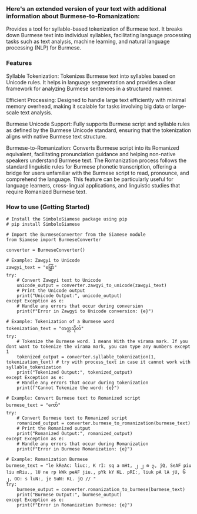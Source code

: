 ### Here's an extended version of your text with additional information about Burmese-to-Romanization:

Provides a tool for syllable-based tokenization of Burmese text. It breaks down Burmese text into individual syllables, facilitating language processing tasks such as text analysis, machine learning, and natural language processing (NLP) for Burmese.

### Features

Syllable Tokenization: Tokenizes Burmese text into syllables based on Unicode rules. It helps in language segmentation and provides a clear framework for analyzing Burmese sentences in a structured manner.

Efficient Processing: Designed to handle large text efficiently with minimal memory overhead, making it scalable for tasks involving big data or large-scale text analysis.

Burmese Unicode Support: Fully supports Burmese script and syllable rules as defined by the Burmese Unicode standard, ensuring that the tokenization aligns with native Burmese text structure.

Burmese-to-Romanization: Converts Burmese script into its Romanized equivalent, facilitating pronunciation guidance and helping non-native speakers understand Burmese text. The Romanization process follows the standard linguistic rules for Burmese phonetic transcription, offering a bridge for users unfamiliar with the Burmese script to read, pronounce, and comprehend the language. This feature can be particularly useful for language learners, cross-lingual applications, and linguistic studies that require Romanized Burmese text.

### How to use (Getting Started)

```
# Install the SimboloSiamese package using pip
# pip install SimboloSiamese

# Import the BurmeseConverter from the Siamese module
from Siamese import BurmeseConverter

converter = BurmeseConverter()

# Example: Zawgyi to Unicode
zawgyi_text = "ဖြွှော်"
try:
    # Convert Zawgyi text to Unicode
    unicode_output = converter.zawgyi_to_unicode(zawgyi_text)
    # Print the Unicode output
    print("Unicode Output:", unicode_output)
except Exception as e:
    # Handle any errors that occur during conversion
    print(f"Error in Zawgyi to Unicode conversion: {e}")

# Example: Tokenization of a Burmese word
tokenization_text = "တက္ကသိုလ်"
try:
    # Tokenize the Burmese word. 1 means With the virama mark. If you dont want to tokenize the virama mark, you can type any numbers except 1
    tokenized_output = converter.syllable_tokenization(1, tokenization_text) # try with process_text in case it cannot work with syllable_tokenization
    print("Tokenized Output:", tokenized_output)
except Exception as e:
    # Handle any errors that occur during tokenization
    print(f"Cannot Tokenize the word: {e}")

# Example: Convert Burmese text to Romanized script
burmese_text = "ကော်"
try:
    # Convert Burmese text to Romanized script
    romanized_output = converter.burmese_to_romanization(burmese_text)
    # Print the Romanized output
    print("Romanized Output:", romanized_output)
except Exception as e:
    # Handle any errors that occur during Romanization
    print(f"Error in Burmese Romanization: {e}")

# Example: Romanization Burmese
burmese_text = "le kReAc: liuc:, K rI: sq a mHt, ၂ ၂ ၈ ၃, jQ, SeAF piu liu mRiu., lU ne rp kWk peAF jiu., pYk kY KL. pRI:, liuk pA lA jU, ၆ ၂, OO: s luN:, je SuN: KL. jQ // "
try:
    burmese_output = converter.romanization_to_burmese(burmese_text)
    print("Burmese Output:", burmese_output)
except Exception as e:
    print(f"Error in Romanization Burmese: {e}")

```
